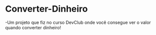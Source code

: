 # Converter-Dinheiro
-Um projeto que fiz no curso DevClub onde você consegue ver o valor quando converter dinheiro!
